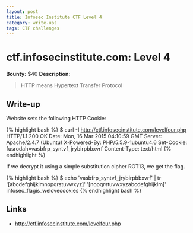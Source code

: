 ```yaml
---
layout: post
title: Infosec Institute CTF Level 4
category: write-ups
tags: CTF challenges
---
```


# ctf.infosecinstitute.com: Level 4
**Bounty:** $40
**Description:**

> HTTP means Hypertext Transfer Protocol

## Write-up

Website sets the following HTTP Cookie:

{% highlight bash %}
$ curl -I http://ctf.infosecinstitute.com/levelfour.php
HTTP/1.1 200 OK
Date: Mon, 16 Mar 2015 04:10:59 GMT
Server: Apache/2.4.7 (Ubuntu)
X-Powered-By: PHP/5.5.9-1ubuntu4.6
Set-Cookie: fusrodah=vasbfrp_syntvf_jrybirpbbxvrf
Content-Type: text/html
{% endhighlight %}

If we decrypt it using a simple substitution cipher ROT13, we get the flag.

{% highlight bash %}
$ echo 'vasbfrp_syntvf_jrybirpbbxvrf' | tr '[abcdefghijklmnopqrstuvwxyz]' '[nopqrstuvwxyzabcdefghijklm]'
infosec_flagis_welovecookies
{% endhighlight bash %}

## Links

* <http://ctf.infosecinstitute.com/levelfour.php>
